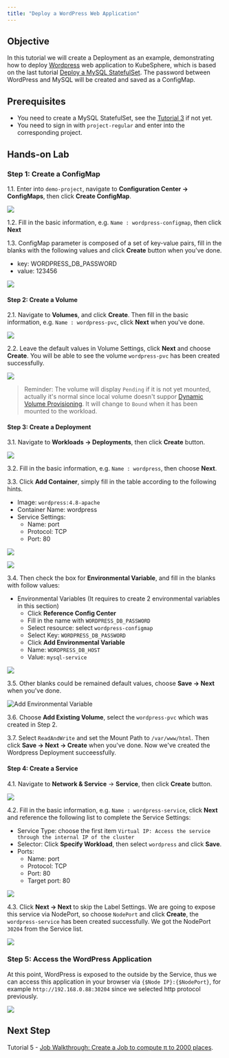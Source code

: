 ```yaml
---
title: "Deploy a WordPress Web Application" 
---
```


## Objective 

In this tutorial we will create a Deployment as an example, demonstrating how to deploy [Wordpress](https://wordpress.org/) web application to KubeSphere, which is based on the last tutorial [Deploy a MySQL StatefulSet](mysql-statefulset.md). The password between WordPress and MySQL will be created and saved as a ConfigMap.

## Prerequisites

- You need to create a MySQL StatefulSet, see the [Tutorial 3](mysql-statefulset.md) if not yet.
- You need to sign in with `project-regular` and enter into the corresponding project.

## Hands-on Lab

### Step 1: Create a ConfigMap

1.1. Enter into `demo-project`, navigate to **Configuration Center → ConfigMaps**, then click **Create ConfigMap**.

![](https://pek3b.qingstor.com/kubesphere-docs/png/20190716201555.png)

1.2. Fill in the basic information, e.g. `Name : wordpress-configmap`, then click **Next**  

1.3. ConfigMap parameter is composed of a set of key-value pairs, fill in the blanks with the following values and click **Create** button when you've done.

- key: WORDPRESS\_DB\_PASSWORD
- value: 123456

![](https://pek3b.qingstor.com/kubesphere-docs/png/20190716201840.png)

#### Step 2: Create a Volume

2.1. Navigate to **Volumes**, and click **Create**. Then fill in the basic information, e.g. `Name : wordpress-pvc`, click **Next** when you've done.

![](https://pek3b.qingstor.com/kubesphere-docs/png/20190716201942.png)

2.2. Leave the default values in Volume Settings, click **Next** and choose **Create**. You will be able to see the volume `wordpress-pvc` has been created successfully.

![](https://pek3b.qingstor.com/kubesphere-docs/png/20190716202259.png)

> Reminder: The volume will display `Pending` if it is not yet mounted, actually it's normal since local volume doesn't suppor [Dynamic Volume Provisioning](https://kubernetes.io/docs/concepts/storage/dynamic-provisioning/). It will change to `Bound` when it has been mounted to the workload.


#### Step 3: Create a Deployment

3.1. Navigate to **Workloads → Deployments**, then click **Create** button.

![](https://pek3b.qingstor.com/kubesphere-docs/png/20190716202607.png)

3.2. Fill in the basic information, e.g. `Name : wordpress`, then choose **Next**. 

3.3. Click **Add Container**, simply fill in the table according to the following hints. 

- Image: `wordpress:4.8-apache`
- Container Name: wordpress
- Service Settings:
   - Name: port
   - Protocol: TCP
   - Port: 80

![](https://pek3b.qingstor.com/kubesphere-docs/png/20190716203151.png)

![](https://pek3b.qingstor.com/kubesphere-docs/png/20190716203427.png)

3.4. Then check the box for **Environmental Variable**, and fill in the blanks with follow values:

- Environmental Variables (It requires to create 2 environmental variables in this section)
    - Click **Reference Config Center**
    - Fill in the name with `WORDPRESS_DB_PASSWORD` 
    - Select resource: select `wordpress-configmap` 
    - Select Key: `WORDPRESS_DB_PASSWORD`
    - Click **Add Environmental Variable**
    - Name: `WORDPRESS_DB_HOST`
    - Value: `mysql-service`

![](https://pek3b.qingstor.com/kubesphere-docs/png/20190716203500.png)

3.5. Other blanks could be remained default values, choose **Save → Next** when you've done.

![Add Environmental Variable](https://pek3b.qingstor.com/kubesphere-docs/png/20190326101810.png)

3.6. Choose **Add Existing Volume**, select the `wordpress-pvc` which was created in Step 2.

3.7. Select `ReadAndWrite` and set the Mount Path to `/var/www/html`. Then click **Save → Next → Create** when you've done. Now we've created the Wordpress Deployment succeessfully.

#### Step 4: Create a Service

4.1. Navigate to **Network & Service** → **Service**, then click **Create** button.

![](https://pek3b.qingstor.com/kubesphere-docs/png/20190716204610.png)

4.2. Fill in the basic information, e.g. `Name : wordpress-service`, click **Next** and reference the following list to complete the Service Settings:

- Service Type: choose the first item `Virtual IP: Access the service through the internal IP of the cluster`
- Selector: Click **Specify Workload**, then select `wordpress` and click **Save**.
- Ports:
   - Name: port
   - Protocol: TCP
   - Port: 80  
   - Target port: 80

![](https://pek3b.qingstor.com/kubesphere-docs/png/20190716204854.png)

4.3. Click **Next → Next** to skip the Label Settings. We are going to expose this service via NodePort, so choose `NodePort` and click **Create**, the `wordpress-service` has been created successfully. We got the NodePort `30204` from the Service list.

![](https://pek3b.qingstor.com/kubesphere-docs/png/20190716205229.png)


### Step 5: Access the WordPress Application

At this point, WordPress is exposed to the outside by the Service, thus we can access this application in your browser via `{$Node IP}:{$NodePort}`, for example `http://192.168.0.88:30204` since we selected http protocol previously.

![](https://pek3b.qingstor.com/kubesphere-docs/png/20190716205640.png)

## Next Step

Tutorial 5 - [Job Walkthrough: Create a Job to compute π to 2000 places](job-quick-start.md).

